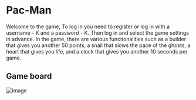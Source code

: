 # Pac-Man

Welcome to the game,
To log in you need to register or log in with a username - K and a password - K.
Then log in and select the game settings in advance.
In the game, there are various functionalities such as a builder that gives you another 50 points, a snail that slows the pace of the ghosts, a heart that gives you life, and a clock that gives you another 10 seconds per game.


## Game board
 ![image](https://user-images.githubusercontent.com/80154838/169250006-8e3a8bc5-5b88-4927-8fdb-e4a381c76b1e.png)
